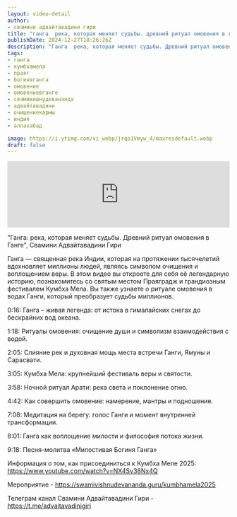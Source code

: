 ```yaml
---
layout: video-detail
author:
- свамини адвайтавадини гири
title: "ганга  река, которая меняет судьбы. древний ритуал омовения в ганге"
publishDate: 2024-12-27T18:26:26Z
description: "Ганга  река, которая меняет судьбы. Древний ритуал омовения в Ганге, Свамини Адвайтавадини Гири  Ганга — священная река Индии, которая на протяжении тысячелетий вдохновляет миллионы людей, являясь символом очищения и воплощением веры. В этом видео"
tags: 
- ганга
- кумбхамела
- праяг
- богиняганга
- омовение
- омовениевганге
- свамивишнудевананда
- адвайтавадини
- очищениекармы
- индия
- аллахабад

image: https://i.ytimg.com/vi_webp/jrqo1Vmyw_4/maxresdefault.webp
draft: false
---
```


<iframe width="100%" src="https://www.youtube.com/embed/jrqo1Vmyw_4" frameborder="0" allowfullscreen=""></iframe> 

 "Ганга: река, которая меняет судьбы. Древний ритуал омовения в Ганге", Свамини Адвайтавадини Гири

 Ганга — священная река Индии, которая на протяжении тысячелетий вдохновляет миллионы людей, являясь символом очищения и воплощением веры. В этом видео вы откроете для себя её легендарную историю, познакомитесь со святым местом Праяградж и грандиозным фестивалем Кумбха Мела. Вы также узнаете о ритуале омовения в водах Ганги, который преобразует судьбы миллионов.

  
 0:16: Ганга – живая легенда: от истока в гималайских снегах до бескрайних вод океана.

 1:18: Ритуалы омовения: очищение души и символизм взаимодействия с водой.

 2:05: Слияние рек и духовная мощь места встречи Ганги, Ямуны и Сарасвати.

 3:05: Кумбха Мела: крупнейший фестиваль веры и святости.

 3:58: Ночной ритуал Арати: река света и поклонение огню.

 4:42: Как совершить омовение: намерение, мантры и подношение.

 7:08: Медитация на берегу: голос Ганги и момент внутренней трансформации.

 8:01: Ганга как воплощение милости и философия потока жизни.

 9:18: Песня-молитва «Милостивая Богиня Ганга»

  
 Информация о том, как присоединиться к Кумбха Меле 2025: <https://www.youtube.com/watch?v=NX4Sy38Nx4Q> 

 Мероприятие - <https://swamivishnudevananda.guru/kumbhamela2025> 

  
 Телеграм канал Свамини Адвайтавадини Гири - <https://t.me/advaitavadinigiri> 

  

 